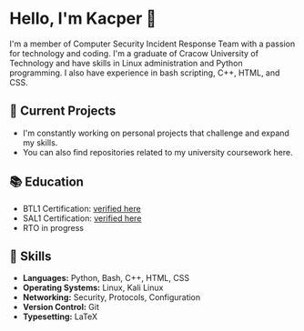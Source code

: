 # Hello, I'm Kacper 👋

I'm a member of Computer Security Incident Response Team with a passion for technology and coding. I'm a graduate of Cracow University of Technology and have skills in Linux administration and Python programming. I also have experience in bash scripting, C++, HTML, and CSS.

## 🔭 Current Projects

- I'm constantly working on personal projects that challenge and expand my skills.
- You can also find repositories related to my university coursework here.

## 📚 Education
- BTL1 Certification: [verified here](https://www.credly.com/badges/f1e6c3fc-0e79-4f62-9c6a-56b97afad9ef)
- SAL1 Certification: [verified here](https://www.credly.com/badges/2f1b67bb-0fb7-4a53-9c84-dd64abc2ec0b/public_url)
- RTO in progress

## 🌱 Skills

- **Languages:** Python, Bash, C++, HTML, CSS
- **Operating Systems:** Linux, Kali Linux
- **Networking:** Security, Protocols, Configuration
- **Version Control:** Git
- **Typesetting:** LaTeX

